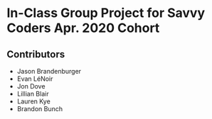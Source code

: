 # In-Class Group Project for Savvy Coders Apr. 2020 Cohort

## Contributors



- Jason Brandenburger
- Evan LéNoir
- Jon Dove
- Lillian Blair
- Lauren Kye
- Brandon Bunch

